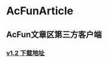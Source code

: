 # AcFunArticle
## AcFun文章区第三方客户端
### [v1.2 下载地址](https://github.com/liubaicai/AcFunArticle/releases/download/v1.2.0.0/AcFunArticle-v1.2.0.0-201607111422.apk) 

